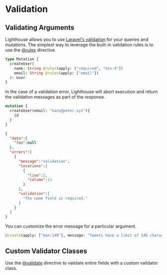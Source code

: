 # Validation

## Validating Arguments

Lighthouse allows you to use [Laravel's validation](https://laravel.com/docs/validation) for your
queries and mutations. The simplest way to leverage the built-in validation rules is to use the
[@rules](/docs/api-reference/directives.md#rules) directive.

```graphql
type Mutation {
  createUser(
    name: String @rules(apply: ["required", "min:4"])
    email: String @rules(apply: ["email"])
  ): User
}
```

In the case of a validation error, Lighthouse will abort execution and return the validation messages
as part of the response.

```graphql
mutation {
  createUser(email: "hans@peter.xyz"){
    id
  }
}
```

```json
{  
  "data":{  
    "foo":null
  },
  "errors":[  
    {  
      "message":"validation",
      "locations":[  
        {  
          "line":2,
          "column":13
        }
      ],
      "validation":[  
        "The name field is required."
      ]
    }
  ]
}
```

You can customize the error message for a particular argument.

```graphql
@create(apply: ["max:140"], message: "Tweets have a limit of 140 characters")
```

## Custom Validator Classes

Use the [@validate](/docs/api-reference/directives.md#validate) directive to validate entire fields
with a custom validator class.
